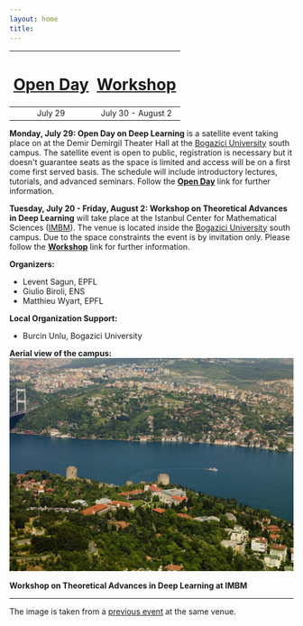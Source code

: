 ```yaml
---
layout: home
title: 
---  
```


<table>
    <thead>
        <tr>
            <th align="center">
                <a href="open-day"><h1>Open Day</h1></a>
            </th>
            <th align="center">
                <a href="workshop"><h1>Workshop</h1></a>
            </th>
        </tr>
    </thead>
    <tbody>
        <tr>
            <td align="center">July 29</td>
            <td align="center">July 30 - August 2</td>
        </tr>
    </tbody>
</table>

**Monday, July 29: Open Day on Deep Learning** is a satellite event taking place on  at the Demir Demirgil Theater Hall at the [Bogazici University](http://www.boun.edu.tr/en_US/Content/About_BU/About_BU) south campus. The satellite event is open to public, registration is necessary but it doesn't guarantee seats as the space is limited and access will be on a first come first served basis. The schedule will include introductory lectures, tutorials, and advanced seminars. Follow the [**Open Day**](/open-day/) link for further information.

**Tuesday, July 20 - Friday, August 2: Workshop on Theoretical Advances in Deep Learning** will take place at the Istanbul Center for Mathematical Sciences ([IMBM](http://www.imbm.org.tr)). The venue is located inside the [Bogazici University](http://www.boun.edu.tr/en_US/Content/About_BU/About_BU) south campus. Due to the space constraints the event is by invitation only. Please follow the [**Workshop**](/workshop/) link for further information.

**Organizers:** 
- Levent Sagun, EPFL
- Giulio Biroli, ENS
- Matthieu Wyart, EPFL  

**Local Organization Support:**  
- Burcin Unlu, Bogazici University

**Aerial view of the campus:**  
![IMBM](/assets/images/Bogazici_Aerial_View.jpg)

**Workshop on Theoretical Advances in Deep Learning at IMBM**

--- 

The image is taken from a [previous event](http://imbm.org.tr/HSpin15/HSpin15.html) at the same venue.
